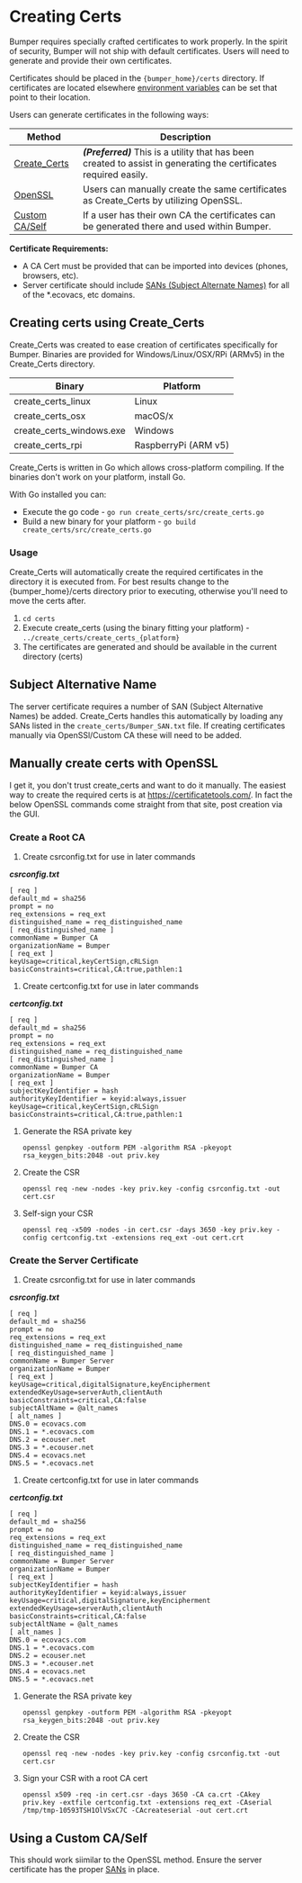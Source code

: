 # Creating Certs

Bumper requires specially crafted certificates to work properly.  In the spirit of security, Bumper will not ship with default certificates.  Users will need to generate and provide their own certificates.  

Certificates should be placed in the `{bumper_home}/certs` directory.  If certificates are located elsewhere [environment variables](Env_Var.md) can be set that point to their location.

Users can generate certificates in the following ways:

| Method                                            | Description                                                                                                         |
| ------------------------------------------------- | ------------------------------------------------------------------------------------------------------------------- |
| [Create_Certs](#creating-certs-using-createcerts) | ***(Preferred)*** This is a utility that has been created to assist in generating the certificates required easily. |
| [OpenSSL](#manually-create-certs-with-openssl)    | Users can manually create the same certificates as Create_Certs by utilizing OpenSSL.                               |
| [Custom CA/Self](#using-a-custom-caself)          | If a user has their own CA the certificates can be generated there and used within Bumper.                          |

**Certificate Requirements:**

* A CA Cert must be provided that can be imported into devices (phones, browsers, etc).
* Server certificate should include [SANs (Subject Alternate Names)](#subject-alternative-name) for all of the *.ecovacs, etc domains.

## Creating certs using Create_Certs

Create_Certs was created to ease creation of certificates specifically for Bumper.  Binaries are provided for Windows/Linux/OSX/RPi (ARMv5) in the Create_Certs directory.

| Binary                   | Platform             |
| ------------------------ | -------------------- |
| create_certs_linux       | Linux                |
| create_certs_osx         | macOS/x              |
| create_certs_windows.exe | Windows              |
| create_certs_rpi         | RaspberryPi (ARM v5) |

Create_Certs is written in Go which allows cross-platform compiling. If the binaries don't work on your platform, install Go. 

With Go installed you can:

* Execute the go code - `go run create_certs/src/create_certs.go` 
* Build a new binary for your platform - `go build create_certs/src/create_certs.go`

### Usage

Create_Certs will automatically create the required certificates in the directory it is executed from.  For best results change to the {bumper_home}/certs directory prior to executing, otherwise you'll need to move the certs after.

1. `cd certs`
2. Execute create_certs (using the binary fitting your platform) - `../create_certs/create_certs_{platform}`
3. The certificates are generated and should be available in the current directory (certs)

## Subject Alternative Name

The server certificate requires a number of SAN (Subject Alternative Names) be added.  Create_Certs handles this automatically by loading any SANs listed in the `create_certs/Bumper_SAN.txt` file.  If creating certificates manually via OpenSSl/Custom CA these will need to be added.

## Manually create certs with OpenSSL

I get it, you don't trust create_certs and want to do it manually.  The easiest way to create the required certs is at https://certificatetools.com/.  In fact the below OpenSSL commands come straight from that site, post creation via the GUI.

### Create a Root CA

1. Create csrconfig.txt for use in later commands

***csrconfig.txt***
````
[ req ]
default_md = sha256
prompt = no
req_extensions = req_ext
distinguished_name = req_distinguished_name
[ req_distinguished_name ]
commonName = Bumper CA
organizationName = Bumper
[ req_ext ]
keyUsage=critical,keyCertSign,cRLSign
basicConstraints=critical,CA:true,pathlen:1
````

1. Create certconfig.txt for use in later commands

***certconfig.txt***
````
[ req ]
default_md = sha256
prompt = no
req_extensions = req_ext
distinguished_name = req_distinguished_name
[ req_distinguished_name ]
commonName = Bumper CA
organizationName = Bumper
[ req_ext ]
subjectKeyIdentifier = hash
authorityKeyIdentifier = keyid:always,issuer
keyUsage=critical,keyCertSign,cRLSign
basicConstraints=critical,CA:true,pathlen:1
````

1. Generate the RSA private key 
    
    `openssl genpkey -outform PEM -algorithm RSA -pkeyopt rsa_keygen_bits:2048 -out priv.key`

1. Create the CSR
    
    `openssl req -new -nodes -key priv.key -config csrconfig.txt -out cert.csr`

1. Self-sign your CSR
    
    `openssl req -x509 -nodes -in cert.csr -days 3650 -key priv.key -config certconfig.txt -extensions req_ext -out cert.crt`

### Create the Server Certificate

1. Create csrconfig.txt for use in later commands

***csrconfig.txt***
````
[ req ]
default_md = sha256
prompt = no
req_extensions = req_ext
distinguished_name = req_distinguished_name
[ req_distinguished_name ]
commonName = Bumper Server
organizationName = Bumper
[ req_ext ]
keyUsage=critical,digitalSignature,keyEncipherment
extendedKeyUsage=serverAuth,clientAuth
basicConstraints=critical,CA:false
subjectAltName = @alt_names
[ alt_names ]
DNS.0 = ecovacs.com
DNS.1 = *.ecovacs.com
DNS.2 = ecouser.net
DNS.3 = *.ecouser.net
DNS.4 = ecovacs.net
DNS.5 = *.ecovacs.net
````

1. Create certconfig.txt for use in later commands

***certconfig.txt***
````
[ req ]
default_md = sha256
prompt = no
req_extensions = req_ext
distinguished_name = req_distinguished_name
[ req_distinguished_name ]
commonName = Bumper Server
organizationName = Bumper
[ req_ext ]
subjectKeyIdentifier = hash
authorityKeyIdentifier = keyid:always,issuer
keyUsage=critical,digitalSignature,keyEncipherment
extendedKeyUsage=serverAuth,clientAuth
basicConstraints=critical,CA:false
subjectAltName = @alt_names
[ alt_names ]
DNS.0 = ecovacs.com
DNS.1 = *.ecovacs.com
DNS.2 = ecouser.net
DNS.3 = *.ecouser.net
DNS.4 = ecovacs.net
DNS.5 = *.ecovacs.net
````

1. Generate the RSA private key
    
    `openssl genpkey -outform PEM -algorithm RSA -pkeyopt rsa_keygen_bits:2048 -out priv.key`

1. Create the CSR

    `openssl req -new -nodes -key priv.key -config csrconfig.txt -out cert.csr`

1. Sign your CSR with a root CA cert
    
    `openssl x509 -req -in cert.csr -days 3650 -CA ca.crt -CAkey priv.key -extfile certconfig.txt -extensions req_ext -CAserial /tmp/tmp-10593TSH1OlVSxC7C -CAcreateserial -out cert.crt`

## Using a Custom CA/Self

This should work siimilar to the OpenSSL method.  Ensure the server certificate has the proper [SANs](#subject-alternative-name) in place.
